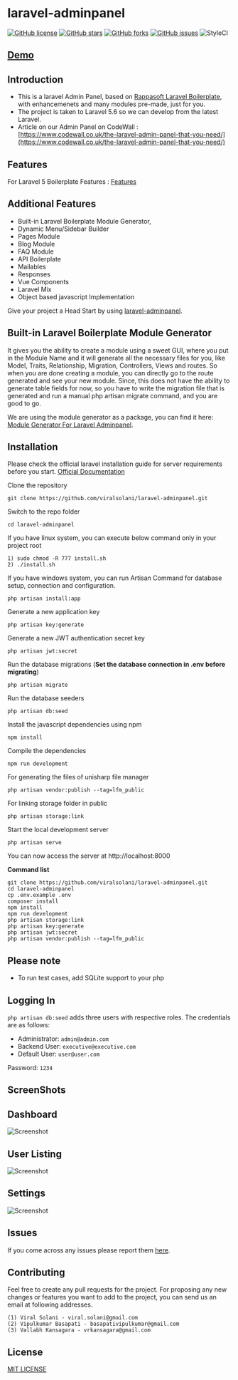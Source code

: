 # laravel-adminpanel
[![GitHub license](https://img.shields.io/github/license/viralsolani/laravel-adminpanel.svg?style=plastic)](https://github.com/viralsolani/laravel-adminpanel/blob/master/LICENSE.txt)
[![GitHub stars](https://img.shields.io/github/stars/viralsolani/laravel-adminpanel.svg?style=plastic)](https://github.com/viralsolani/laravel-adminpanel/stargazers)
[![GitHub forks](https://img.shields.io/github/forks/viralsolani/laravel-adminpanel.svg?style=plastic)](https://github.com/viralsolani/laravel-adminpanel/network)
[![GitHub issues](https://img.shields.io/github/issues/viralsolani/laravel-adminpanel.svg?style=plastic)](https://github.com/viralsolani/laravel-adminpanel/issues)
![StyleCI](https://img.shields.io/badge/styleCI-passed-brightgreen.svg?style=plastic)

## [Demo](https://apiway.in/)

## Introduction
* This is a laravel Admin Panel, based on [Rappasoft Laravel Boilerplate](https://github.com/rappasoft/laravel-5-boilerplate/releases/tag/4.5.7), with enhancemenets and many modules pre-made, just for you.
* The project is taken to Laravel 5.6 so we can develop from the latest Laravel.
* Article on our Admin Panel on CodeWall : [https://www.codewall.co.uk/the-laravel-admin-panel-that-you-need/](https://www.codewall.co.uk/the-laravel-admin-panel-that-you-need/)

## Features
For Laravel 5 Boilerplate Features : [Features](https://github.com/rappasoft/laravel-5-boilerplate/wiki#features)

## Additional Features
* Built-in Laravel Boilerplate Module Generator,
* Dynamic Menu/Sidebar Builder
* Pages Module
* Blog Module
* FAQ Module
* API Boilerplate
* Mailables
* Responses
* Vue Components
* Laravel Mix
* Object based javascript Implementation

Give your project a Head Start by using [laravel-adminpanel](https://github.com/viralsolani/laravel-adminpanel).

## Built-in Laravel Boilerplate Module Generator
It gives you the ability to create a module using a sweet GUI, where you put in the Module Name and it will generate all the necessary files for you, like Model, Traits, Relationship, Migration, Controllers, Views and routes. So when you are done creating a module, you can directly go to the route generated and see your new module. Since, this does not have the ability to generate table fields for now, so you have to write the migration file that is generated and run a manual php artisan migrate command, and you are good to go.

We are using the module generator as a package, you can find it here: [Module Generator For Laravel Adminpanel](https://github.com/bvipul/generator).

## Installation

Please check the official laravel installation guide for server requirements before you start. [Official Documentation](https://laravel.com/docs/5.6/installation#installation)


Clone the repository

    git clone https://github.com/viralsolani/laravel-adminpanel.git

Switch to the repo folder

    cd laravel-adminpanel

If you have linux system, you can execute below command only in your project root

    1) sudo chmod -R 777 install.sh
    2) ./install.sh

If you have windows system, you can run Artisan Command for database setup, connection and configuration.

    php artisan install:app

Generate a new application key

    php artisan key:generate

Generate a new JWT authentication secret key

    php artisan jwt:secret

Run the database migrations (**Set the database connection in .env before migrating**)

    php artisan migrate

Run the database seeders

    php artisan db:seed

Install the javascript dependencies using npm

    npm install

Compile the dependencies

    npm run development

For generating the files of unisharp file manager

    php artisan vendor:publish --tag=lfm_public

For linking storage folder in public

    php artisan storage:link

Start the local development server

    php artisan serve



You can now access the server at http://localhost:8000

**Command list**

    git clone https://github.com/viralsolani/laravel-adminpanel.git
    cd laravel-adminpanel
    cp .env.example .env
    composer install
    npm install
    npm run development
    php artisan storage:link
    php artisan key:generate
    php artisan jwt:secret
    php artisan vendor:publish --tag=lfm_public

## Please note

- To run test cases, add SQLite support to your php

## Logging In

`php artisan db:seed` adds three users with respective roles. The credentials are as follows:

* Administrator: `admin@admin.com`
* Backend User: `executive@executive.com`
* Default User: `user@user.com`

Password: `1234`

## ScreenShots

## Dashboard
![Screenshot](screenshots/dashboard.png)

## User Listing
![Screenshot](screenshots/users.png)

## Settings
![Screenshot](screenshots/settings.png)

## Issues

If you come across any issues please report them [here](https://github.com/viralsolani/laravel-adminpanel/issues).

## Contributing
Feel free to create any pull requests for the project. For proposing any new changes or features you want to add to the project, you can send us an email at following addresses.

    (1) Viral Solani - viral.solani@gmail.com
    (2) Vipulkumar Basapati - basapativipulkumar@gmail.com
    (3) Vallabh Kansagara - vrkansagara@gmail.com

## License

[MIT LICENSE](https://github.com/viralsolani/laravel-adminpanel/blob/master/LICENSE.txt)
